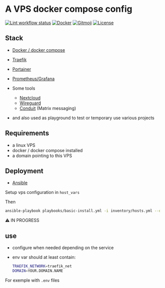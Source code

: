 # A VPS docker compose config

[![Lint workflow status](https://img.shields.io/github/actions/workflow/status/ad2ien/a-vps-config/lint.yml?label=lint&logo=github)](https://ad2ien.github.io/a-vps-config)
[![Docker](https://img.shields.io/badge/Docker-compose-2496ED.svg?logo=Docker)](https://www.rust-lang.org/)
[![Gitmoji](https://img.shields.io/badge/gitmoji-%20😜%20😍-FFDD67.svg)](https://gitmoji.dev)
[![License](https://img.shields.io/badge/License-MIT-blue.svg)](https://opensource.org/licenses/MIT)

## Stack

- [Docker / docker compose](https://www.docker.com/)
- [Traefik](https://doc.traefik.io/)
- [Portainer](https://www.portainer.io/)
- [Prometheus/Grafana](https://grafana.com/)

- Some tools
  - [Nextcloud](https://nextcloud.com/)
  - [Wireguard](https://www.wireguard.com/)
  - [Conduit](https://conduit.rs/) (Matrix messaging)
- and also used as playground to test or temporary use various projects

## Requirements

- a linux VPS
- docker / docker compose installed
- a domain pointing to this VPS

## Deployment

- [Ansible](https://docs.ansible.com/)

Setup vps configuration in `host_vars`

Then

```bash
ansible-playbook playbooks/basic-install.yml -i inventory/hosts.yml --diff
```

⚠️ IN PROGRESS

## use

- configure when needed depending on the service
- env var should at least contain:

  ```bash
  TRAEFIK_NETWORK=traefik_net
  DOMAIN=YOUR.DOMAIN.NAME
  ```

For exemple with `.env` files

